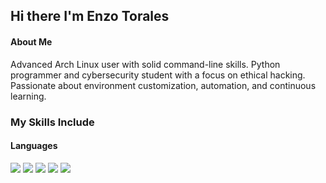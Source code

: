 ## Hi there I'm Enzo Torales

#### About Me

Advanced Arch Linux user with solid command-line skills. Python programmer and cybersecurity student with a focus on ethical hacking. Passionate about environment customization, automation, and continuous learning.







### My Skills Include


<h4> Languages </h4>
<span> 
  <img src="https://img.shields.io/badge/Arch%20Linux-1793D1?logo=arch-linux&logoColor=fff&style=for-the-badge">
  <img src="https://img.shields.io/badge/Kali-268BEE?style=for-the-badge&logo=kalilinux&logoColor=white">
  <img src="https://img.shields.io/badge/python-3670A0?style=for-the-badge&logo=python&logoColor=ffdd54">
  <img src="https://img.shields.io/badge/Tails%20-56347C?&style=for-the-badge&logo=tails&logoColor=white">
  <img src="https://img.shields.io/badge/Linux-FCC624?style=for-the-badge&logo=linux&logoColor=black">
</span>



